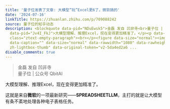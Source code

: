 ```yaml
---
title: '量子位发表了文章: 大模型“玩”Excel更6了，微软搞的'
date: '2024-07-16'
linkTitle: https://zhuanlan.zhihu.com/p/709088242
source: 量子位的知乎动态
description: <blockquote data-pid="NDuEwsk5">金磊 发自 凹非寺<br>量子位 | 公众号 QbitAI</blockquote><p
  data-pid="Jv4I_FkJ">大模型理解、推理Excel，现在变得更加精准了。</p><p data-pid="lFXx4U_8">这就是来自<b>微软</b>的一项最新研究——<b>SPREADSHEETLLM</b>，主打的就是让大模型有条不紊地处理各种电子表格任务。</p><p
  class="ztext-empty-paragraph"><br></p><figure data-size="normal"><img src="https://pic3.zhimg.com/v2-5da4ed2a6bcee623d543f4f0005f82ca.jpg"
  data-caption="" data-size="normal" data-rawwidth="1080" data-rawheight="281" class="origin_image
  zh-lightbox-thumb" data-original-token="v2-5da4ed2a6 ...
disable_comments: true
---
```

<blockquote data-pid="NDuEwsk5">金磊 发自 凹非寺<br>量子位 | 公众号 QbitAI</blockquote><p data-pid="Jv4I_FkJ">大模型理解、推理Excel，现在变得更加精准了。</p><p data-pid="lFXx4U_8">这就是来自<b>微软</b>的一项最新研究——<b>SPREADSHEETLLM</b>，主打的就是让大模型有条不紊地处理各种电子表格任务。</p><p class="ztext-empty-paragraph"><br></p><figure data-size="normal"><img src="https://pic3.zhimg.com/v2-5da4ed2a6bcee623d543f4f0005f82ca.jpg" data-caption="" data-size="normal" data-rawwidth="1080" data-rawheight="281" class="origin_image zh-lightbox-thumb" data-original-token="v2-5da4ed2a6 ...